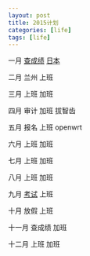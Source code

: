 ```yaml
---
layout: post
title: 2015计划
categories: [life]
tags: [life]
---
```


一月   [查成绩](http://zyb.tju.edu.cn/)     [日本](http://search.qyer.com/index/298.html)

二月   兰州  上班

三月   上班  加班

四月   审计  加班  拔智齿

五月   报名  上班  openwrt

六月   上班  加班

七月   上班  加班

八月   上班  加班

九月   [考试](http://www.tjkpzx.com/)  上班  

十月   放假  上班

十一月 查成绩 加班

十二月 上班  加班  
